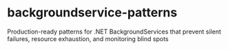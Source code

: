 # backgroundservice-patterns
Production-ready patterns for .NET BackgroundServices that prevent silent failures, resource exhaustion, and monitoring blind spots
